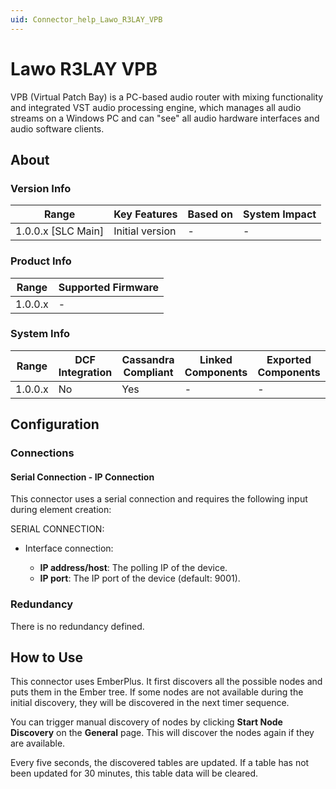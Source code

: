 ```yaml
---
uid: Connector_help_Lawo_R3LAY_VPB
---
```


# Lawo R3LAY VPB

VPB (Virtual Patch Bay) is a PC-based audio router with mixing functionality and integrated VST audio processing engine, which manages all audio streams on a Windows PC and can "see" all audio hardware interfaces and audio software clients.

## About

### Version Info

| Range              | Key Features    | Based on | System Impact |
|--------------------|-----------------|----------|---------------|
| 1.0.0.x [SLC Main] | Initial version | -        | -             |

### Product Info

| Range     | Supported Firmware     |
|-----------|------------------------|
| 1.0.0.x   | -                      |

### System Info

| Range     | DCF Integration     | Cassandra Compliant     | Linked Components     | Exported Components     |
|-----------|---------------------|-------------------------|-----------------------|-------------------------|
| 1.0.0.x   | No                  | Yes                     | -                     | -                       |

## Configuration

### Connections

#### Serial Connection - IP Connection

This connector uses a serial connection and requires the following input during element creation:

SERIAL CONNECTION:

- Interface connection:

  - **IP address/host**: The polling IP of the device.
  - **IP port**: The IP port of the device (default: 9001).

### Redundancy

There is no redundancy defined.

## How to Use

This connector uses EmberPlus. It first discovers all the possible nodes and puts them in the Ember tree. If some nodes are not available during the initial discovery, they will be discovered in the next timer sequence.

You can trigger manual discovery of nodes by clicking **Start Node Discovery** on the **General** page. This will discover the nodes again if they are available.

Every five seconds, the discovered tables are updated. If a table has not been updated for 30 minutes, this table data will be cleared.
